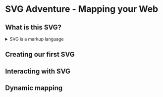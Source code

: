 # SVG Adventure - Mapping your Web

## What is this SVG?

<details>
  <summary>SVG is a markup language</summary>

SVG is a markup language for describing two-dimensional vector graphics. It is based on XML and is resolution-independent. SVG supports various shapes, can be styled with CSS, and allows for interactivity and animation. It can be embedded into HTML using the `<svg></svg>` element.
</details>

## Creating our first SVG

## Interacting with SVG

## Dynamic mapping
